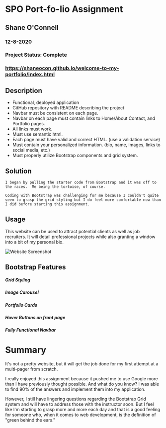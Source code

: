 # SPO Port-fo-lio Assignment
## Shane O'Connell
### 12-8-2020
### Project Status: Complete
### https://shaneocon.github.io/welcome-to-my-portfolio/index.html
## Description
 
- Functional, deployed application
- GitHub repository with README describing the project
- Navbar must be consistent on each page.
- Navbar on each page must contain links to Home/About Contact, and Portfolio pages.
- All links must work.
- Must use semantic html.
- Each page must have valid and correct HTML. (use a validation service)
- Must contain your personalized information. (bio, name, images, links to social media, etc.)
- Must properly utilize Bootstrap components and grid system.


## Solution
    I began by pulling the starter code from Bootstrap and it was off to the races.  Me being the tortoise, of course.  
    
    Coding with Bootstrap was challenging for me because I couldn't quite seem to grasp the grid styling but I do feel more comfortable now than I did before starting this assignment.   

## Usage 

This website can be used to attract potential clients as well as job recruiters.  It will detail professional projects while also granting a window into a bit of my personal bio.  


![Website Screenshot](images/website-screenshot.png)




## Bootstrap Features
##### Grid Styling
##### Image Carousel
##### Portfolio Cards
##### Hover Buttons on front page
##### Fully Functional Navbar


# Summary

It's not a pretty website, but it will get the job done for my first attempt at a multi-pager from scratch.  

I really enjoyed this assignment because it pushed me to use Google more than I have previously thought possible. And what do you know? I was able to find 90% of the answers and implement them into my application.  

However, I still have lingering questions regarding the Bootstrap Grid system and will have to address those with the instructor soon.  But I feel like I'm starting to grasp more and more each day and that is a good feeling for someone who, when it comes to web development, is the definition of "green behind the ears."





